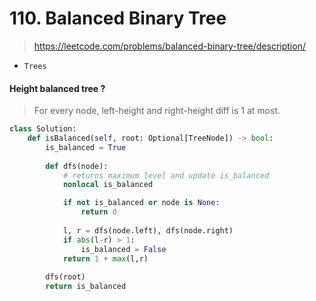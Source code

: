 # 110. Balanced Binary Tree
> https://leetcode.com/problems/balanced-binary-tree/description/

- `Trees`

#### Height balanced tree ?
> For every node, left-height and right-height diff is 1 at most.


```py
class Solution:
    def isBalanced(self, root: Optional[TreeNode]) -> bool:
        is_balanced = True
        
        def dfs(node):
            # returns maximum level and update is_balanced
            nonlocal is_balanced

            if not is_balanced or node is None:
                return 0
            
            l, r = dfs(node.left), dfs(node.right)
            if abs(l-r) > 1:
                is_balanced = False
            return 1 + max(l,r)
        
        dfs(root)
        return is_balanced
```